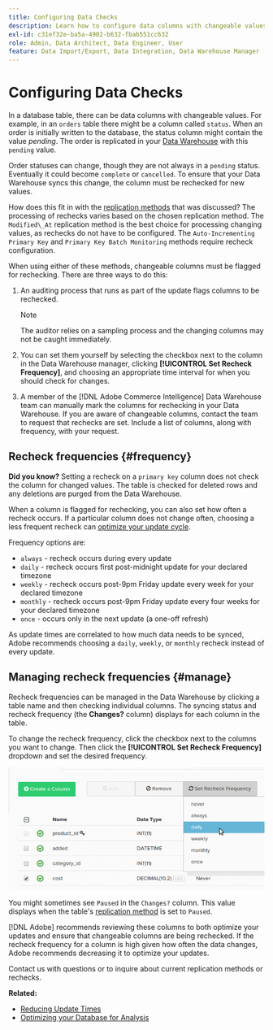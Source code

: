 ```yaml
---
title: Configuring Data Checks
description: Learn how to configure data columns with changeable values.
exl-id: c31ef32e-ba5a-4902-b632-fbab551cc632
role: Admin, Data Architect, Data Engineer, User
feature: Data Import/Export, Data Integration, Data Warehouse Manager
---
```

# Configuring Data Checks

In a database table, there can be data columns with changeable values. For example, in an `orders` table there might be a column called `status`. When an order is initially written to the database, the status column might contain the value _pending_. The order is replicated in your [Data Warehouse](../data-warehouse-mgr/tour-dwm.md) with this `pending` value.

Order statuses can change, though they are not always in a `pending` status. Eventually it could become `complete` or `cancelled`. To ensure that your Data Warehouse syncs this change, the column must be rechecked for new values.

How does this fit in with the [replication methods](../data-warehouse-mgr/cfg-replication-methods.md) that was discussed? The processing of rechecks varies based on the chosen replication method. The `Modified\_At` replication method is the best choice for processing changing values, as rechecks do not have to be configured. The `Auto-Incrementing Primary Key` and `Primary Key Batch Monitoring` methods require recheck configuration.

When using either of these methods, changeable columns must be flagged for rechecking. There are three ways to do this:

1. An auditing process that runs as part of the update flags columns to be rechecked. 

   >[!NOTE]
   >
   >The auditor relies on a sampling process and the changing columns may not be caught immediately.

1. You can set them yourself by selecting the checkbox next to the column in the Data Warehouse manager, clicking **[!UICONTROL Set Recheck Frequency]**, and choosing an appropriate time interval for when you should check for changes.

1. A member of the [!DNL Adobe Commerce Intelligence] Data Warehouse team can manually mark the columns for rechecking in your Data Warehouse. If you are aware of changeable columns, contact the team to request that rechecks are set. Include a list of columns, along with frequency, with your request.

## Recheck frequencies {#frequency}

**Did you know?**
Setting a recheck on a `primary key` column does not check the column for changed values. The table is checked for deleted rows and any deletions are purged from the Data Warehouse.

When a column is flagged for rechecking, you can also set how often a recheck occurs. If a particular column does not change often, choosing a less frequent recheck can [optimize your update cycle](../../best-practices/reduce-update-cycle-time.md).

Frequency options are:

* `always` - recheck occurs during every update
* `daily` - recheck occurs first post-midnight update for your declared timezone
* `weekly` - recheck occurs post-9pm Friday update every week for your declared timezone
* `monthly` - recheck occurs post-9pm Friday update every four weeks for your declared timezone
* `once` - occurs only in the next update (a one-off refresh)

As update times are correlated to how much data needs to be synced, Adobe recommends choosing a `daily`, `weekly`, or `monthly` recheck instead of every update.

## Managing recheck frequencies {#manage}

Recheck frequencies can be managed in the Data Warehouse by clicking a table name and then checking individual columns. The syncing status and recheck frequency (the **Changes?** column) displays for each column in the table.

To change the recheck frequency, click the checkbox next to the columns you want to change. Then click the **[!UICONTROL Set Recheck Frequency]** dropdown and set the desired frequency.

![](../../assets/dwm-recheck.png)

You might sometimes see `Paused` in the `Changes?` column. This value displays when the table's [replication method](../../data-analyst/data-warehouse-mgr/cfg-data-rechecks.md) is set to `Paused`.

[!DNL Adobe] recommends reviewing these columns to both optimize your updates and ensure that changeable columns are being rechecked. If the recheck frequency for a column is high given how often the data changes, Adobe recommends decreasing it to optimize your updates.

Contact us with questions or to inquire about current replication methods or rechecks.

**Related:**

* [Reducing Update Times](../../best-practices/reduce-update-cycle-time.md)
* [Optimizing your Database for Analysis](../../best-practices/opt-db-analysis.md)
